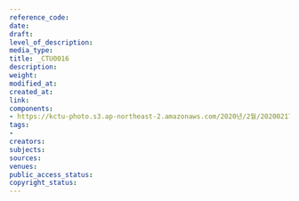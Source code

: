 ```yaml
---
reference_code: 
date: 
draft: 
level_of_description: 
media_type: 
title: _CTU0016
description: 
weight: 
modified_at: 
created_at: 
link: 
components:
- https://kctu-photo.s3.ap-northeast-2.amazonaws.com/2020년/2월/20200217_제70차+민주노총+정기대의원대회/_CTU0016.jpg
tags:
- 
creators: 
subjects: 
sources: 
venues: 
public_access_status: 
copyright_status: 
---
```

